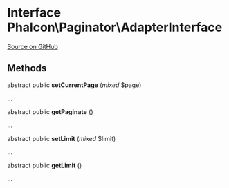 # Interface **Phalcon\\Paginator\\AdapterInterface**

<a href="https://github.com/phalcon/cphalcon/blob/master/phalcon/paginator/adapterinterface.zep" class="btn btn-default btn-sm">Source on GitHub</a>

## Methods

abstract public **setCurrentPage** (*mixed* $page)

...

abstract public **getPaginate** ()

...

abstract public **setLimit** (*mixed* $limit)

...

abstract public **getLimit** ()

...